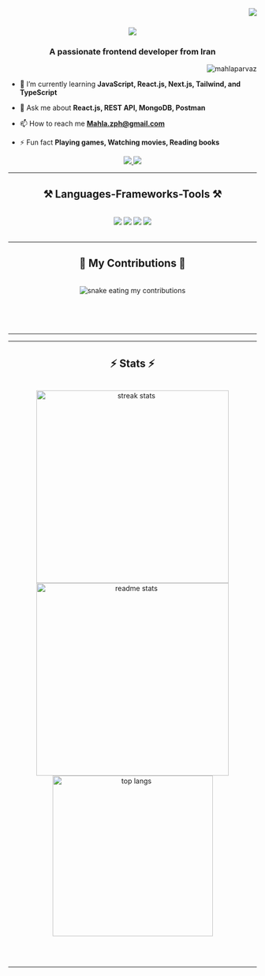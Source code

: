 <img align="right" src="https://visitor-badge.laobi.icu/badge?page_id=mahlaparvaz.mahlaparvaz" />

<h1 align="center">
    <img src="https://readme-typing-svg.herokuapp.com/?color=6d28d9&font=Righteous&size=35&center=true&vCenter=true&width=500&height=70&duration=4000&lines=Hi+There!+👋;+I'm+Mahla+Parvaz!;" />
</h1>

<h3 align="center">A passionate frontend developer from Iran</h3>

<p align="right"> <img src="https://komarev.com/ghpvc/?username=mahlaparvaz&label=Profile%20views&color=0e75b6&style=flat" alt="mahlaparvaz" /> </p>

- 🌱 I’m currently learning **JavaScript, React.js, Next.js, Tailwind, and TypeScript**

- 💬 Ask me about **React.js, REST API, MongoDB, Postman**

- 📫 How to reach me **Mahla.zph@gmail.com**

- ⚡ Fun fact **Playing games, Watching movies, Reading books**


<div align="center"> 
  <a href="mailto:pedro.sales.Mahla.zph@gmail.com">
    <img src="https://img.shields.io/badge/Gmail-333333?style=for-the-badge&logo=gmail&logoColor=red" />
  </a>
 <a href="https://linkedin.com/in/mahla-parvaz" target="blank">
    <img src="https://img.shields.io/badge/LinkedIn-0077B5?style=for-the-badge&logo=linkedin&logoColor=white" target="_blank" />
  </a>

</div>


 <hr/>
 
<h2 align="center">⚒️ Languages-Frameworks-Tools ⚒️</h2>
<br/>

<div align="center">
    <img src="https://skillicons.dev/icons?i=javascript,typescript" />
    <img src="https://skillicons.dev/icons?i=react,html,css,sass,tailwind,redux,webpack,babel" />
    <img src="https://skillicons.dev/icons?i=mongodb,nextjs,mui,jest" />
    <img src="https://skillicons.dev/icons?i=postman,vscode,git,github,npm,vite,figma,xd,photoshop,illustrator" /><br>
    
</div>
<br/>
<hr/>

<div align="center">
  <h2>🐍 My Contributions 🐍</h2>
  <br>
  <img alt="snake eating my contributions" src="https://raw.githubusercontent.com/mahlaparvaz/mahlaparvaz/output/github-contribution-grid-snake.svg" />
  
  <br/><br/><br/>
</div>

<hr/>


<hr/>

<h2 align="center">⚡ Stats ⚡</h2>
<br>
<div align=center>
  <img width=390 src="https://github-readme-streak-stats.herokuapp.com/?user=mahlaparvaz&count_private=true&theme=react&border_radius=10&margin_right=50" alt="streak stats"/>
  <img width=390 src="https://github-readme-stats.vercel.app/api?username=mahlaparvaz&count_private=true&show_icons=true&theme=react&rank_icon=github&border_radius=10" alt="readme stats" />
  <br/>
  <img width=325 align="center" src="https://github-readme-stats.vercel.app/api/top-langs/?username=mahlaparvaz&hide=HTML&langs_count=8&layout=compact&theme=react&border_radius=10&size_weight=0.5&count_weight=0.5&exclude_repo=github-readme-stats" alt="top langs" />
</div>

<br/><br/>

<hr/>

<br/>
